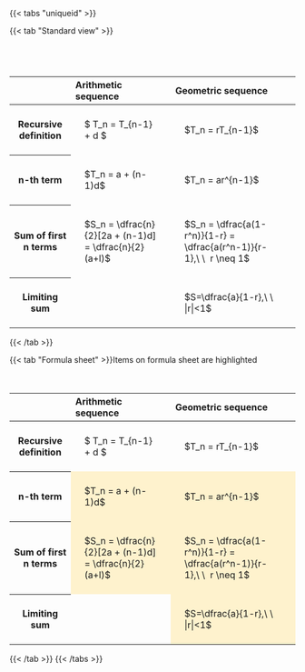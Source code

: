 ---
---

{{< tabs "uniqueid" >}}

{{< tab "Standard view" >}}

#  
<br>
<style type="text/css">
#T_58658 th.col_heading {
  text-align: left;
  font-size: 1em;
}
#T_58658 td {
  text-align: left;
  font-size: 1em;
  padding: 1.5em;
}
#T_58658_row0_col0, #T_58658_row0_col1, #T_58658_row1_col0, #T_58658_row1_col1, #T_58658_row2_col0, #T_58658_row2_col1, #T_58658_row3_col0, #T_58658_row3_col1 {
  white-space: pre-wrap;
}
</style>
<table id="T_58658">
  <thead>
    <tr>
      <th class="blank level0" >&nbsp;</th>
      <th id="T_58658_level0_col0" class="col_heading level0 col0" >Arithmetic sequence</th>
      <th id="T_58658_level0_col1" class="col_heading level0 col1" >Geometric sequence</th>
    </tr>
  </thead>
  <tbody>
    <tr>
      <th id="T_58658_level0_row0" class="row_heading level0 row0" >Recursive definition</th>
      <td id="T_58658_row0_col0" class="data row0 col0" >$ T_n = T_{n-1} + d $</td>
      <td id="T_58658_row0_col1" class="data row0 col1" >$T_n = rT_{n-1}$</td>
    </tr>
    <tr>
      <th id="T_58658_level0_row1" class="row_heading level0 row1" >n-th term</th>
      <td id="T_58658_row1_col0" class="data row1 col0" >$T_n = a + (n-1)d$</td>
      <td id="T_58658_row1_col1" class="data row1 col1" >$T_n = ar^{n-1}$</td>
    </tr>
    <tr>
      <th id="T_58658_level0_row2" class="row_heading level0 row2" >Sum of first n terms</th>
      <td id="T_58658_row2_col0" class="data row2 col0" >$S_n = \dfrac{n}{2}[2a + (n-1)d] = \dfrac{n}{2}(a+l)$</td>
      <td id="T_58658_row2_col1" class="data row2 col1" >$S_n = \dfrac{a(1-r^n)}{1-r} = \dfrac{a(r^n-1)}{r-1},\ \  r \neq 1$</td>
    </tr>
    <tr>
      <th id="T_58658_level0_row3" class="row_heading level0 row3" >Limiting sum</th>
      <td id="T_58658_row3_col0" class="data row3 col0" ></td>
      <td id="T_58658_row3_col1" class="data row3 col1" >$S=\dfrac{a}{1-r},\ \ |r|<1$</td>
    </tr>
  </tbody>
</table>
{{< /tab >}}

{{< tab "Formula sheet" >}}Items on formula sheet are highlighted
<br><br><br>
<style type="text/css">
#T_89456 th.col_heading {
  text-align: left;
  font-size: 1em;
}
#T_89456 td {
  text-align: left;
  font-size: 1em;
  padding: 1.5em;
}
#T_89456_row0_col0, #T_89456_row0_col1, #T_89456_row3_col0 {
  white-space: pre-wrap;
}
#T_89456_row1_col0, #T_89456_row1_col1, #T_89456_row2_col0, #T_89456_row2_col1, #T_89456_row3_col1 {
  background-color: rgba(255,194,10, 0.2);
  white-space: pre-wrap;
}
</style>
<table id="T_89456">
  <thead>
    <tr>
      <th class="blank level0" >&nbsp;</th>
      <th id="T_89456_level0_col0" class="col_heading level0 col0" >Arithmetic sequence</th>
      <th id="T_89456_level0_col1" class="col_heading level0 col1" >Geometric sequence</th>
    </tr>
  </thead>
  <tbody>
    <tr>
      <th id="T_89456_level0_row0" class="row_heading level0 row0" >Recursive definition</th>
      <td id="T_89456_row0_col0" class="data row0 col0" >$ T_n = T_{n-1} + d $</td>
      <td id="T_89456_row0_col1" class="data row0 col1" >$T_n = rT_{n-1}$</td>
    </tr>
    <tr>
      <th id="T_89456_level0_row1" class="row_heading level0 row1" >n-th term</th>
      <td id="T_89456_row1_col0" class="data row1 col0" >$T_n = a + (n-1)d$</td>
      <td id="T_89456_row1_col1" class="data row1 col1" >$T_n = ar^{n-1}$</td>
    </tr>
    <tr>
      <th id="T_89456_level0_row2" class="row_heading level0 row2" >Sum of first n terms</th>
      <td id="T_89456_row2_col0" class="data row2 col0" >$S_n = \dfrac{n}{2}[2a + (n-1)d] = \dfrac{n}{2}(a+l)$</td>
      <td id="T_89456_row2_col1" class="data row2 col1" >$S_n = \dfrac{a(1-r^n)}{1-r} = \dfrac{a(r^n-1)}{r-1},\ \  r \neq 1$</td>
    </tr>
    <tr>
      <th id="T_89456_level0_row3" class="row_heading level0 row3" >Limiting sum</th>
      <td id="T_89456_row3_col0" class="data row3 col0" ></td>
      <td id="T_89456_row3_col1" class="data row3 col1" >$S=\dfrac{a}{1-r},\ \ |r|<1$</td>
    </tr>
  </tbody>
</table>
{{< /tab >}}
{{< /tabs >}}